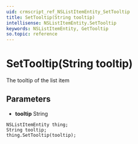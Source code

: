 ```yaml
---
uid: crmscript_ref_NSListItemEntity_SetTooltip
title: SetTooltip(String tooltip)
intellisense: NSListItemEntity.SetTooltip
keywords: NSListItemEntity, GetTooltip
so.topic: reference
---
```


# SetTooltip(String tooltip)

The tooltip of the list item

## Parameters

* **tooltip** String

```crmscript
NSListItemEntity thing;
String tooltip;
thing.SetTooltip(tooltip);
```

